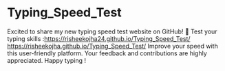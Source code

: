 # Typing_Speed_Test
Excited to share my new typing speed test website on GitHub! 🚀 
Test your typing skills :https://risheekojha24.github.io/Typing_Speed_Test/ 
 https://risheekojha.github.io/Typing_Speed_Test/
Improve your speed with this user-friendly platform. Your feedback and contributions are highly appreciated. Happy typing !
